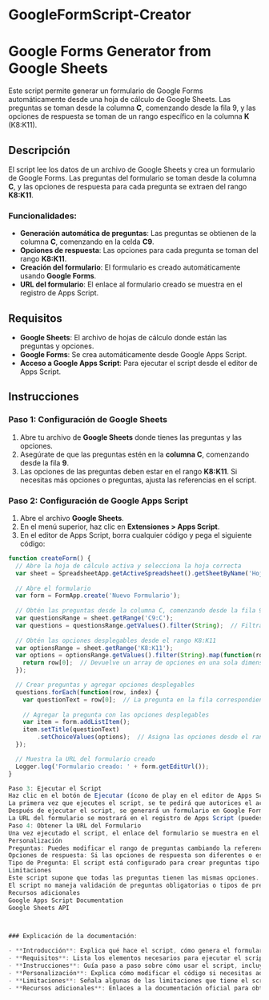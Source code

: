# GoogleFormScript-Creator

# Google Forms Generator from Google Sheets

Este script permite generar un formulario de Google Forms automáticamente desde una hoja de cálculo de Google Sheets. Las preguntas se toman desde la columna **C**, comenzando desde la fila 9, y las opciones de respuesta se toman de un rango específico en la columna **K** (K8:K11).

## Descripción

El script lee los datos de un archivo de Google Sheets y crea un formulario de Google Forms. Las preguntas del formulario se toman desde la columna **C**, y las opciones de respuesta para cada pregunta se extraen del rango **K8:K11**.

### Funcionalidades:
- **Generación automática de preguntas**: Las preguntas se obtienen de la columna **C**, comenzando en la celda **C9**.
- **Opciones de respuesta**: Las opciones para cada pregunta se toman del rango **K8:K11**.
- **Creación del formulario**: El formulario es creado automáticamente usando **Google Forms**.
- **URL del formulario**: El enlace al formulario creado se muestra en el registro de Apps Script.

## Requisitos

- **Google Sheets**: El archivo de hojas de cálculo donde están las preguntas y opciones.
- **Google Forms**: Se crea automáticamente desde Google Apps Script.
- **Acceso a Google Apps Script**: Para ejecutar el script desde el editor de Apps Script.

## Instrucciones

### Paso 1: Configuración de Google Sheets

1. Abre tu archivo de **Google Sheets** donde tienes las preguntas y las opciones.
2. Asegúrate de que las preguntas estén en la **columna C**, comenzando desde la fila **9**.
3. Las opciones de las preguntas deben estar en el rango **K8:K11**. Si necesitas más opciones o preguntas, ajusta las referencias en el script.

### Paso 2: Configuración de Google Apps Script

1. Abre el archivo **Google Sheets**.
2. En el menú superior, haz clic en **Extensiones > Apps Script**.
3. En el editor de Apps Script, borra cualquier código y pega el siguiente código:

```javascript
function createForm() {
  // Abre la hoja de cálculo activa y selecciona la hoja correcta
  var sheet = SpreadsheetApp.getActiveSpreadsheet().getSheetByName('Hoja1');
  
  // Abre el formulario
  var form = FormApp.create('Nuevo Formulario');
  
  // Obtén las preguntas desde la columna C, comenzando desde la fila 9
  var questionsRange = sheet.getRange('C9:C'); 
  var questions = questionsRange.getValues().filter(String);  // Filtra para evitar valores vacíos
  
  // Obtén las opciones desplegables desde el rango K8:K11
  var optionsRange = sheet.getRange('K8:K11');
  var options = optionsRange.getValues().filter(String).map(function(row) {
    return row[0];  // Devuelve un array de opciones en una sola dimensión
  });

  // Crear preguntas y agregar opciones desplegables
  questions.forEach(function(row, index) {
    var questionText = row[0];  // La pregunta en la fila correspondiente
    
    // Agregar la pregunta con las opciones desplegables
    var item = form.addListItem();
    item.setTitle(questionText)
        .setChoiceValues(options);  // Asigna las opciones desde el rango K8:K11
  });

  // Muestra la URL del formulario creado
  Logger.log('Formulario creado: ' + form.getEditUrl());
}

Paso 3: Ejecutar el Script
Haz clic en el botón de Ejecutar (ícono de play en el editor de Apps Script).
La primera vez que ejecutes el script, se te pedirá que autorices el acceso de Google Apps Script a tu cuenta.
Después de ejecutar el script, se generará un formulario en Google Forms.
La URL del formulario se mostrará en el registro de Apps Script (puedes verla bajo Ver > Registro).
Paso 4: Obtener la URL del Formulario
Una vez ejecutado el script, el enlace del formulario se muestra en el registro de Apps Script. Puedes acceder al formulario usando ese enlace.
Personalización
Preguntas: Puedes modificar el rango de preguntas cambiando la referencia sheet.getRange('C9:C') si tus preguntas están en otro rango.
Opciones de respuesta: Si las opciones de respuesta son diferentes o están en un rango distinto, ajusta la referencia sheet.getRange('K8:K11') a la ubicación correspondiente.
Tipo de Pregunta: El script está configurado para crear preguntas tipo "Lista desplegable". Si prefieres otro tipo de pregunta (por ejemplo, opción múltiple), puedes modificar form.addListItem() por form.addMultipleChoiceItem().
Limitaciones
Este script supone que todas las preguntas tienen las mismas opciones. Si tienes diferentes opciones para cada pregunta, el script necesitaría modificaciones adicionales.
El script no maneja validación de preguntas obligatorias o tipos de pregunta complejos, aunque se pueden agregar funcionalidades personalizadas.
Recursos adicionales
Google Apps Script Documentation
Google Sheets API



### Explicación de la documentación:

- **Introducción**: Explica qué hace el script, cómo genera el formulario y qué datos necesita.
- **Requisitos**: Lista los elementos necesarios para ejecutar el script.
- **Instrucciones**: Guía paso a paso sobre cómo usar el script, incluyendo cómo configurar Google Sheets, configurar Google Apps Script y ejecutar el script.
- **Personalización**: Explica cómo modificar el código si necesitas adaptarlo a tus necesidades.
- **Limitaciones**: Señala algunas de las limitaciones que tiene el script en su forma actual.
- **Recursos adicionales**: Enlaces a la documentación oficial para obtener más detalles sobre **Google Apps Script** y **Google Sheets API**.
